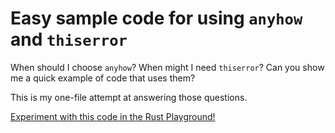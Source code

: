 # Easy sample code for using `anyhow` and `thiserror`

When should I choose `anyhow`? When might I need `thiserror`?
Can you show me a quick example of code that uses them?

This is my one-file attempt at answering those questions.

[Experiment with this code in the Rust Playground!](https://play.rust-lang.org/?version=stable&mode=debug&edition=2018&gist=5a5443663d0cc682b11c5c1cc7a215a2)
